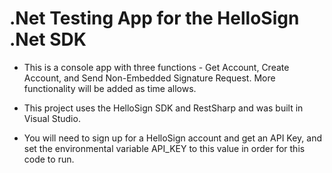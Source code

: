 # .Net Testing App for the HelloSign .Net SDK

- This is a console app with three functions - Get Account, Create Account, and Send Non-Embedded Signature Request.
More functionality will be added as time allows.

- This project uses the HelloSign SDK and RestSharp and was built in Visual Studio.

- You will need to sign up for a HelloSign account and get an API Key, and set the environmental variable API_KEY to this value in order for this code to run.

